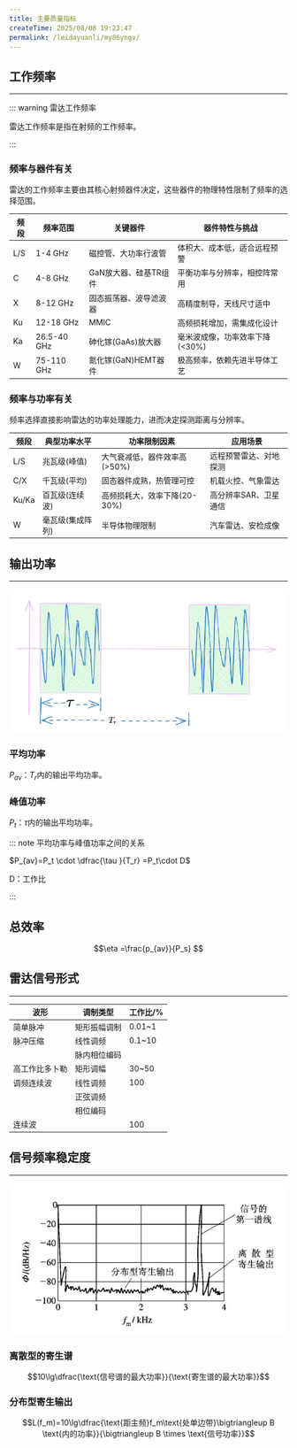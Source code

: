 ```yaml
---
title: 主要质量指标
createTime: 2025/08/08 19:23:47
permalink: /leidayuanli/my86yngv/
---
```


## **工作频率**
---
::: warning 雷达工作频率

雷达工作频率是指在射频的工作频率。

::: 
### **频率与器件有关**

雷达的工作频率主要由其核心射频器件决定，这些器件的物理特性限制了频率的选择范围。

| 频段 | 频率范围    | 关键器件               | 器件特性与挑战                          |
|------|------------|-----------------------|----------------------------------------|
| L/S  | 1-4 GHz    | 磁控管、大功率行波管    | 体积大、成本低，适合远程预警            |
| C    | 4-8 GHz    | GaN放大器、硅基TR组件   | 平衡功率与分辨率，相控阵常用            |
| X    | 8-12 GHz   | 固态振荡器、波导滤波器   | 高精度制导，天线尺寸适中                |
| Ku   | 12-18 GHz  | MMIC                  | 高频损耗增加，需集成化设计              |
| Ka   | 26.5-40 GHz| 砷化镓(GaAs)放大器      | 毫米波成像，功率效率下降(<30%)          |
| W    | 75-110 GHz | 氮化镓(GaN)HEMT器件     | 极高频率，依赖先进半导体工艺            |

### **频率与功率有关**

频率选择直接影响雷达的功率处理能力，进而决定探测距离与分辨率。

| 频段 | 典型功率水平       | 功率限制因素                 | 应用场景                     |
|------|------------------|----------------------------|----------------------------|
| L/S  | 兆瓦级(峰值)      | 大气衰减低，器件效率高(>50%) | 远程预警雷达、对地探测       |
| C/X  | 千瓦级(平均)      | 固态器件成熟，热管理可控      | 机载火控、气象雷达           |
| Ku/Ka| 百瓦级(连续波)    | 高频损耗大，效率下降(20-30%)  | 高分辨率SAR、卫星通信        |
| W    | 毫瓦级(集成阵列)  | 半导体物理限制               | 汽车雷达、安检成像           |

## **输出功率**
---
![功率示意图](picture/功率.jpg)
### **平均功率**
$P_{av}$：$T_r$内的输出平均功率。
### **峰值功率**
$P_{t}$：$\tau$内的输出平均功率。

::: note 平均功率与峰值功率之间的关系

$P_{av}=P_t \cdot \dfrac{\tau }{T_r} =P_t\cdot D$

D：工作比 

:::
## **总效率**

$$\eta =\frac{p_{av}}{P_s} $$
## **雷达信号形式**
---
| 波形               | 调制类型         | 工作比/%     |
|--------------------|------------------|-------------|
| 简单脉冲           | 矩形振幅调制     | 0.01~1      |
| 脉冲压缩           | 线性调频         | 0.1~10      |
|                   | 脉内相位编码     |            |
| 高工作比多卜勒        | 矩形调幅         | 30~50       |
|     调频连续波     | 线性调频         | 100         |
|                    | 正弦调频         |            |
|                    | 相位编码         |            |
| 连续波             |                 | 100         |

## **信号频率稳定度**
---
![实际频谱](picture/实际频谱.jpg)

### **离散型的寄生谱**

$$10\lg\dfrac{\text{信号谱的最大功率}}{\text{寄生谱的最大功率}}$$

### **分布型寄生输出**

$$L(f_m)=10\lg\dfrac{\text{距主频}f_m\text{处单边带}\bigtriangleup B \text{内的功率}}{\bigtriangleup  B \times \text{信号功率}}$$
